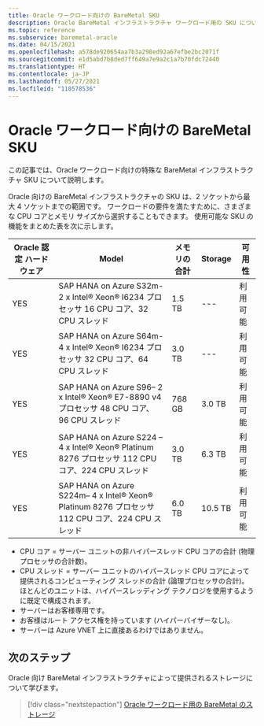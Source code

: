 ```yaml
---
title: Oracle ワークロード向けの BareMetal SKU
description: Oracle BareMetal インフラストラクチャ ワークロード用の SKU について説明します。
ms.topic: reference
ms.subservice: baremetal-oracle
ms.date: 04/15/2021
ms.openlocfilehash: a578de920654aa7b3a298ed92a67efbe2bc2071f
ms.sourcegitcommit: e1d5abd7b8ded7ff649a7e9a2c1a7b70fdc72440
ms.translationtype: HT
ms.contentlocale: ja-JP
ms.lasthandoff: 05/27/2021
ms.locfileid: "110578536"
---
```

# <a name="baremetal-skus-for-oracle-workloads"></a>Oracle ワークロード向けの BareMetal SKU

この記事では、Oracle ワークロード向けの特殊な BareMetal インフラストラクチャ SKU について説明します。

Oracle 向けの BareMetal インフラストラクチャの SKU は、2 ソケットから最大 4 ソケットまでの範囲です。 ワークロードの要件を満たすために、さまざまな CPU コアとメモリ サイズから選択することもできます。 使用可能な SKU の機能をまとめた表を次に示します。
 
| **Oracle 認定**  **ハードウェア** | **Model** | **メモリの合計** | **Storage** | **可用性** |
| --- | --- | --- | --- | --- |
| YES | SAP HANA on Azure S32m- 2 x Intel® Xeon® I6234 プロセッサ 16 CPU コア、32 CPU スレッド | 1.5 TB | --- | 利用可能 |
| YES | SAP HANA on Azure S64m- 4 x Intel® Xeon® I6234 プロセッサ 32 CPU コア、64 CPU スレッド | 3.0 TB | --- | 利用可能 |
| YES | SAP HANA on Azure S96– 2 x Intel® Xeon® E7-8890 v4 プロセッサ 48 CPU コア、96 CPU スレッド | 768 GB | 3.0 TB | 利用可能 |
| YES | SAP HANA on Azure S224 – 4 x Intel® Xeon® Platinum 8276 プロセッサ 112 CPU コア、224 CPU スレッド | 3.0 TB | 6.3 TB | 利用可能 |
| YES | SAP HANA on Azure S224m– 4 x Intel® Xeon® Platinum 8276 プロセッサ 112 CPU コア、224 CPU スレッド | 6.0 TB | 10.5 TB | 利用可能 |

- CPU コア = サーバー ユニットの非ハイパースレッド CPU コアの合計 (物理プロセッサの合計数)。 
- CPU スレッド = サーバー ユニットのハイパースレッド CPU コアによって提供されるコンピューティング スレッドの合計 (論理プロセッサの合計)。 ほとんどのユニットは、ハイパースレッディング テクノロジを使用するように既定で構成されます。
- サーバーはお客様専用です。
- お客様はルート アクセス権を持っています (ハイパーバイザーなし)。
- サーバーは Azure VNET 上に直接あるわけではありません。

## <a name="next-steps"></a>次のステップ

Oracle 向け BareMetal インフラストラクチャによって提供されるストレージについて学びます。

> [!div class="nextstepaction"]
> [Oracle ワークロード用の BareMetal のストレージ](oracle-baremetal-storage.md)
